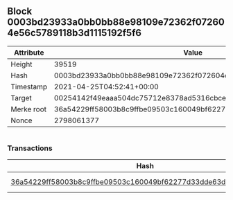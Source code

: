 ## Block 0003bd23933a0bb0bb88e98109e72362f072604e56c5789118b3d1115192f5f6

Attribute | Value
--- | ---
Height | 39519
Hash | 0003bd23933a0bb0bb88e98109e72362f072604e56c5789118b3d1115192f5f6
Timestamp | 2021-04-25T04:52:41+00:00
Target | 00254142f49eaaa504dc75712e8378ad5316cbcead634704b3734b6271167cc4
Merke root | 36a54229ff58003b8c9ffbe09503c160049bf62277d33dde63dcecf2bb88bd57
Nonce | 2798061377

```

```

### Transactions

Hash | Amount
--- | ---
[36a54229ff58003b8c9ffbe09503c160049bf62277d33dde63dcecf2bb88bd57](36a54229ff58003b8c9ffbe09503c160049bf62277d33dde63dcecf2bb88bd57.md) | 10.00000000 SKEPTI 
